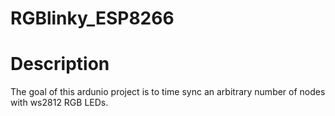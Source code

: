# RGBlinky_ESP8266

Description
===========
The goal of this ardunio project is to time sync an arbitrary number of nodes
with ws2812 RGB LEDs.

